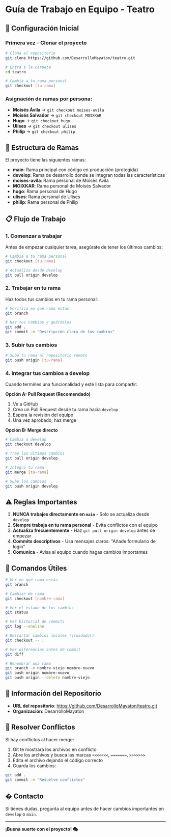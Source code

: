# Guía de Trabajo en Equipo - Teatro

## 🚀 Configuración Inicial

### Primera vez - Clonar el proyecto

```bash
# Clona el repositorio
git clone https://github.com/DesarrolloMayaton/teatro.git

# Entra a la carpeta
cd teatro

# Cambia a tu rama personal
git checkout [tu-rama]
```

### Asignación de ramas por persona:
- **Moisés Ávila** → `git checkout moises-avila`
- **Moisés Salvador** → `git checkout MOIXKAR`
- **Hugo** → `git checkout hugo`
- **Ulises** → `git checkout ulises`
- **Philip** → `git checkout philip`

## 🌿 Estructura de Ramas

El proyecto tiene las siguientes ramas:

- **main**: Rama principal con código en producción (protegida)
- **develop**: Rama de desarrollo donde se integran todas las características
- **moises-avila**: Rama personal de Moisés Ávila
- **MOIXKAR**: Rama personal de Moisés Salvador
- **hugo**: Rama personal de Hugo
- **ulises**: Rama personal de Ulises
- **philip**: Rama personal de Philip

## 📋 Flujo de Trabajo

### 1. Comenzar a trabajar

Antes de empezar cualquier tarea, asegúrate de tener los últimos cambios:

```bash
# Cambia a tu rama personal
git checkout [tu-rama]

# Actualiza desde develop
git pull origin develop
```

### 2. Trabajar en tu rama

Haz todos tus cambios en tu rama personal:

```bash
# Verifica en qué rama estás
git branch

# Haz tus cambios y guárdalos
git add .
git commit -m "Descripción clara de los cambios"
```

### 3. Subir tus cambios

```bash
# Sube tu rama al repositorio remoto
git push origin [tu-rama]
```

### 4. Integrar tus cambios a develop

Cuando termines una funcionalidad y esté lista para compartir:

**Opción A: Pull Request (Recomendado)**
1. Ve a GitHub
2. Crea un Pull Request desde tu rama hacia `develop`
3. Espera la revisión del equipo
4. Una vez aprobado, haz merge

**Opción B: Merge directo**
```bash
# Cambia a develop
git checkout develop

# Trae los últimos cambios
git pull origin develop

# Integra tu rama
git merge [tu-rama]

# Sube los cambios
git push origin develop
```

## ⚠️ Reglas Importantes

1. **NUNCA trabajes directamente en `main`** - Solo se actualiza desde `develop`
2. **Siempre trabaja en tu rama personal** - Evita conflictos con el equipo
3. **Actualiza frecuentemente** - Haz `git pull origin develop` antes de empezar
4. **Commits descriptivos** - Usa mensajes claros: "Añade formulario de login"
5. **Comunica** - Avisa al equipo cuando hagas cambios importantes

## 🔄 Comandos Útiles

```bash
# Ver en qué rama estás
git branch

# Cambiar de rama
git checkout [nombre-rama]

# Ver el estado de tus cambios
git status

# Ver historial de commits
git log --oneline

# Descartar cambios locales (¡cuidado!)
git checkout -- .

# Ver diferencias antes de commit
git diff

# Renombrar una rama
git branch -m nombre-viejo nombre-nuevo
git push origin nombre-nuevo
git push origin --delete nombre-viejo
```

## 🔗 Información del Repositorio

- **URL del repositorio**: https://github.com/DesarrolloMayaton/teatro.git
- **Organización**: DesarrolloMayaton

## 🚨 Resolver Conflictos

Si hay conflictos al hacer merge:

1. Git te mostrará los archivos en conflicto
2. Abre los archivos y busca las marcas `<<<<<<<`, `=======`, `>>>>>>>`
3. Edita el archivo dejando el código correcto
4. Guarda los cambios:
```bash
git add .
git commit -m "Resuelve conflictos"
```

## �  Contacto

Si tienes dudas, pregunta al equipo antes de hacer cambios importantes en `develop` o `main`.

---

**¡Buena suerte con el proyecto! 🎭**
